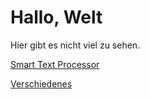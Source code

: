 # Hallo, Welt

<head>
    <meta name='robots' content='noindex,nofollow,noarchive' />
</head>

Hier gibt es nicht viel zu sehen.

[Smart Text Processor](./stp/index.html)

[Verschiedenes](./verschiedenes/index.html)

